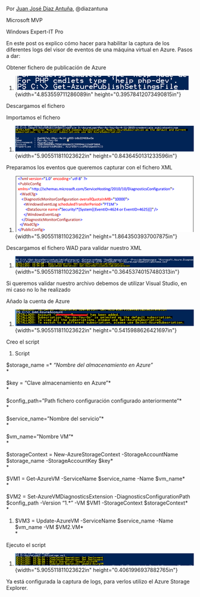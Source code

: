 Por [Juan José Diaz
Antuña](http://mvp.microsoft.com/en-us/mvp/Juan%20Jose%20Diaz%20Antu%c3%b1a-5000260),
@diazantuna 

Microsoft MVP

Windows Expert-IT Pro

En este post os explico cómo hacer para habilitar la captura de los
diferentes logs del visor de eventos de una máquina virtual en Azure.
Pasos a dar:

Obtener fichero de publicación de Azure

1.  ![](./media/media/image1.png){width="4.853559711286089in"
    height="0.39578412073490815in"}

Descargamos el fichero

Importamos el fichero

1.  ![](./media/media/image2.png){width="5.905511811023622in"
    height="0.8436450131233596in"}

Preparamos los eventos que queremos capturar con el fichero XML

1.  ![](./media/media/image3.png){width="5.905511811023622in"
    height="1.8643503937007875in"}

Descargamos el fichero WAD para validar nuestro XML

1.  ![](./media/media/image4.png){width="5.905511811023622in"
    height="0.36453740157480313in"}

Si queremos validar nuestro archivo debemos de utilizar Visual Studio,
en mi caso no lo he realizado

Añado la cuenta de Azure

1.  ![](./media/media/image5.png){width="5.905511811023622in"
    height="0.5415988626421697in"}

Creo el script

1.  Script

\$storage\_name =* *“Nombre del almacenamiento en Azure”*\
*

\$key = “Clave almacenamiento en Azure”*\
*

\$config\_path=”Path fichero configuración configurado anteriormente”*\
*

\$service\_name=”Nombre del servicio”*\
*

\$vm\_name=”Nombre VM”*\
*

\$storageContext = New-AzureStorageContext -StorageAccountName
\$storage\_name -StorageAccountKey \$key*\
*

\$VM1 = Get-AzureVM -ServiceName \$service\_name -Name \$vm\_name*\
*

\$VM2 = Set-AzureVMDiagnosticsExtension -DiagnosticsConfigurationPath
\$config\_path -Version “1.\*” -VM \$VM1 -StorageContext
\$storageContext*\
*

1.  \$VM3 = Update-AzureVM -ServiceName \$service\_name -Name \$vm\_name
    -VM \$VM2.VM*\
    *

Ejecuto el script

1.  ![](./media/media/image6.png){width="5.905511811023622in"
    height="0.4061996937882765in"}

Ya está configurada la captura de logs, para verlos utilizo el Azure
Storage Explorer.
